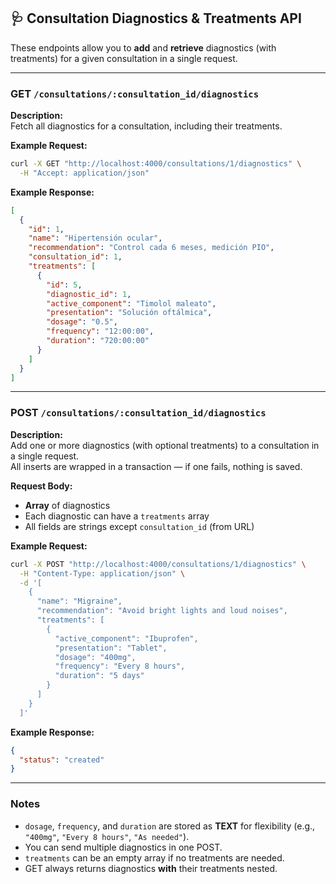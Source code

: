 ## 🩺 Consultation Diagnostics & Treatments API

These endpoints allow you to **add** and **retrieve** diagnostics (with treatments) for a given consultation in a single request.

---

### **GET** `/consultations/:consultation_id/diagnostics`

**Description:**  
Fetch all diagnostics for a consultation, including their treatments.

**Example Request:**
```bash
curl -X GET "http://localhost:4000/consultations/1/diagnostics" \
  -H "Accept: application/json"
```

**Example Response:**
```json
[
  {
    "id": 1,
    "name": "Hipertensión ocular",
    "recommendation": "Control cada 6 meses, medición PIO",
    "consultation_id": 1,
    "treatments": [
      {
        "id": 5,
        "diagnostic_id": 1,
        "active_component": "Timolol maleato",
        "presentation": "Solución oftálmica",
        "dosage": "0.5",
        "frequency": "12:00:00",
        "duration": "720:00:00"
      }
    ]
  }
]
```

---

### **POST** `/consultations/:consultation_id/diagnostics`

**Description:**  
Add one or more diagnostics (with optional treatments) to a consultation in a single request.  
All inserts are wrapped in a transaction — if one fails, nothing is saved.

**Request Body:**  
- **Array** of diagnostics
- Each diagnostic can have a `treatments` array
- All fields are strings except `consultation_id` (from URL)

**Example Request:**
```bash
curl -X POST "http://localhost:4000/consultations/1/diagnostics" \
  -H "Content-Type: application/json" \
  -d '[
    {
      "name": "Migraine",
      "recommendation": "Avoid bright lights and loud noises",
      "treatments": [
        {
          "active_component": "Ibuprofen",
          "presentation": "Tablet",
          "dosage": "400mg",
          "frequency": "Every 8 hours",
          "duration": "5 days"
        }
      ]
    }
  ]'
```

**Example Response:**
```json
{
  "status": "created"
}
```

---

### Notes
- `dosage`, `frequency`, and `duration` are stored as **TEXT** for flexibility (e.g., `"400mg"`, `"Every 8 hours"`, `"As needed"`).
- You can send multiple diagnostics in one POST.
- `treatments` can be an empty array if no treatments are needed.
- GET always returns diagnostics **with** their treatments nested.
